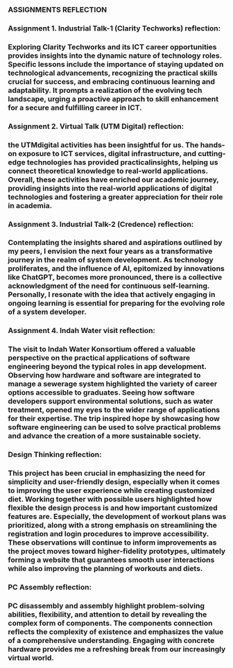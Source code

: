 <h3 align="centre">ASSIGNMENTS REFLECTION</h3>

<h3 align="left">Assignment 1. Industrial Talk-1 (Clarity Techworks) reflection:</h3>
<h3 align="left">Exploring Clarity Techworks and its ICT career opportunities provides insights into the dynamic nature of technology roles. 
Specific lessons include the importance of staying updated on technological advancements, recognizing the practical skills crucial for success, and embracing continuous learning and adaptability. 
It prompts a realization of the evolving tech landscape, urging a proactive approach to skill enhancement for a secure and fulfilling career in ICT.</h3>


<h3 align="left">Assignment 2. Virtual Talk (UTM Digital) reflection:</h3>
<h3 align="left">﻿the UTMdigital activities has been insightful for us. The hands-on exposure to ICT services, digital infrastructure, and cutting-edge technologies has provided practicalinsights, helping us connect theoretical knowledge to real-world applications.
Overall, these activities have enriched our academic journey, providing insights into the real-world applications of digital technologies and fostering a greater appreciation for their role in academia.</h3>


<h3 align="left">Assignment 3. Industrial Talk-2 (Credence) reflection:</h3>
<h3 align="left">Contemplating the insights shared and aspirations outlined by my peers, I
 envision the next four years as a transformative journey in the realm of
 system development. As technology proliferates, and the influence of AI,
 epitomized by innovations like ChatGPT, becomes more pronounced, there
 is a collective acknowledgment of the need for continuous self-learning.
 Personally, I resonate with the idea that actively engaging in ongoing
 learning is essential for preparing for the evolving role of a system
 developer.</h3>


 <h3 align="left">Assignment 4. Indah Water visit reflection:</h3>
 <h3 align="left">The visit to Indah Water Konsortium offered a valuable perspective on the practical applications of software engineering beyond the typical roles in app development. Observing how hardware and software are integrated to manage a sewerage system highlighted the variety of career options accessible to graduates. Seeing how software developers support environmental solutions, such as water treatment, opened my eyes to the wider range of applications for their expertise. The trip inspired hope by showcasing how software engineering can be used to solve practical problems and advance the creation of a more sustainable society.</h3>

  <h3 align="left">Design Thinking reflection:</h3>
  <h3 align="left">This project has been crucial in emphasizing the need for simplicity and user-friendly design, especially when it comes to improving the user experience while creating customized diet. Working together with possible users highlighted how flexible the design process is and how important customized features are. Especially, the development of workout plans was prioritized, along with a strong emphasis on streamlining the registration and login procedures to improve accessibility. These observations will continue to inform improvements as the project moves toward higher-fidelity prototypes, ultimately forming a website that guarantees smooth user interactions while also improving the planning of workouts and diets.</h3>

  
<h3 align="left">PC Assembly reflection:</h3>
<h3 align="left">PC disassembly and assembly highlight problem-solving abilities, flexibility, and attention to detail by revealing the complex form of components. The components connection reflects the complexity of existence and emphasizes the value of a comprehensive understanding. Engaging with concrete hardware provides me a refreshing break from our increasingly virtual world. 

  





